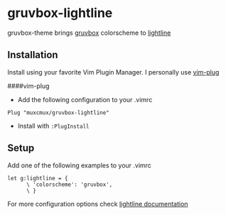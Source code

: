 gruvbox-lightline
==================

gruvbox-theme brings [gruvbox](https://github.com/morhetz/gruvbox) colorscheme to [lightline](https://github.com/itchyny/lightline.vim)

Installation
------------
Install using your favorite Vim Plugin Manager. I personally use [vim-plug](junegunn/vim-plug)

####vim-plug

- Add the following configuration to your .vimrc

```vim
Plug "muxcmux/gruvbox-lightline"
```
-  Install with `:PlugInstall`

Setup
-----
Add one of the following examples to your .vimrc

```vim
let g:lightline = {
      \ 'colorscheme': 'gruvbox',
      \ }
```

For more configuration options check [lightline documentation](https://github.com/itchyny/lightline.vim#configuration-tutorial)

